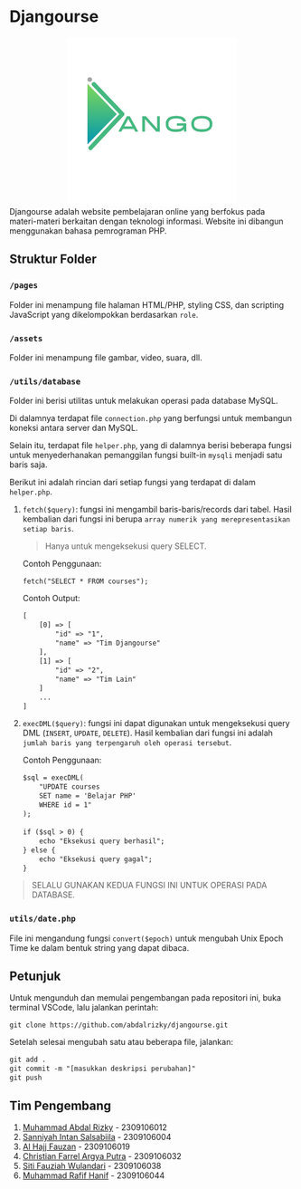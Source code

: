 # Djangourse
<img src="assets/img/django-logo.png" style="width: 300px; display: block; margin: 0 auto">
Djangourse adalah website pembelajaran online yang berfokus pada materi-materi berkaitan dengan teknologi informasi. Website ini dibangun menggunakan bahasa pemrograman PHP.

## Struktur Folder

### `/pages`
Folder ini menampung file halaman HTML/PHP, styling CSS, dan scripting JavaScript yang dikelompokkan berdasarkan `role`.

### `/assets`
Folder ini menampung file gambar, video, suara, dll.

### `/utils/database`
Folder ini berisi utilitas untuk melakukan operasi pada database MySQL.

Di dalamnya terdapat file `connection.php` yang berfungsi untuk membangun koneksi antara server dan MySQL.

Selain itu, terdapat file `helper.php`, yang di dalamnya berisi beberapa fungsi untuk menyederhanakan pemanggilan fungsi built-in `mysqli` menjadi satu baris saja.

Berikut ini adalah rincian dari setiap fungsi yang terdapat di dalam `helper.php`.

1. `fetch($query)`: fungsi ini mengambil baris-baris/records dari tabel. Hasil kembalian dari fungsi ini berupa `array numerik yang merepresentasikan setiap baris`.
    > Hanya untuk mengeksekusi query SELECT.

    Contoh Penggunaan:
    ```
    fetch("SELECT * FROM courses");
    ```

    Contoh Output:
    ```
    [
        [0] => [
            "id" => "1",
            "name" => "Tim Djangourse"
        ],
        [1] => [
            "id" => "2",
            "name" => "Tim Lain"
        ]
        ...
    ]
    ```

2. `execDML($query)`: fungsi ini dapat digunakan untuk mengeksekusi query DML (`INSERT`, `UPDATE`, `DELETE`). Hasil kembalian dari fungsi ini adalah `jumlah baris yang terpengaruh oleh operasi tersebut`.

    Contoh Penggunaan:
    ```
    $sql = execDML(
        "UPDATE courses
        SET name = 'Belajar PHP'
        WHERE id = 1"
    );

    if ($sql > 0) {
        echo "Eksekusi query berhasil";
    } else {
        echo "Eksekusi query gagal";
    }
    ```
> SELALU GUNAKAN KEDUA FUNGSI INI UNTUK OPERASI PADA DATABASE.

### `utils/date.php`
File ini mengandung fungsi `convert($epoch)` untuk mengubah Unix Epoch Time ke dalam bentuk string yang dapat dibaca.

## Petunjuk
Untuk mengunduh dan memulai pengembangan pada repositori ini, buka terminal VSCode, lalu jalankan perintah:
```
git clone https://github.com/abdalrizky/djangourse.git
```
Setelah selesai mengubah satu atau beberapa file, jalankan:
```
git add .
git commit -m "[masukkan deskripsi perubahan]"
git push
```

## Tim Pengembang

1. [Muhammad Abdal Rizky](https://github.com/abdalrizky) - 2309106012
2. [Sanniyah Intan Salsabiila](https://github.com/SnyhIntan) - 2309106004
3. [Al Hajj Fauzan](https://github.com/alhajjfauzan) - 2309106019
4. [Christian Farrel Argya Putra](https://github.com/par3L) - 2309106032
5. [Siti Fauziah Wulandari](https://github.com/wulandarifauziah) - 2309106038
6. [Muhammad Rafif Hanif](https://github.com/RafifDX) - 2309106044